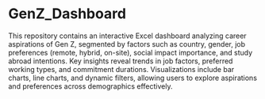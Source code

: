 # GenZ_Dashboard
This repository contains an interactive Excel dashboard analyzing career aspirations of Gen Z, segmented by factors such as country, gender, job preferences (remote, hybrid, on-site), social impact importance, and study abroad intentions. Key insights reveal trends in job factors, preferred working types, and commitment durations. Visualizations include bar charts, line charts, and dynamic filters, allowing users to explore aspirations and preferences across demographics effectively.
